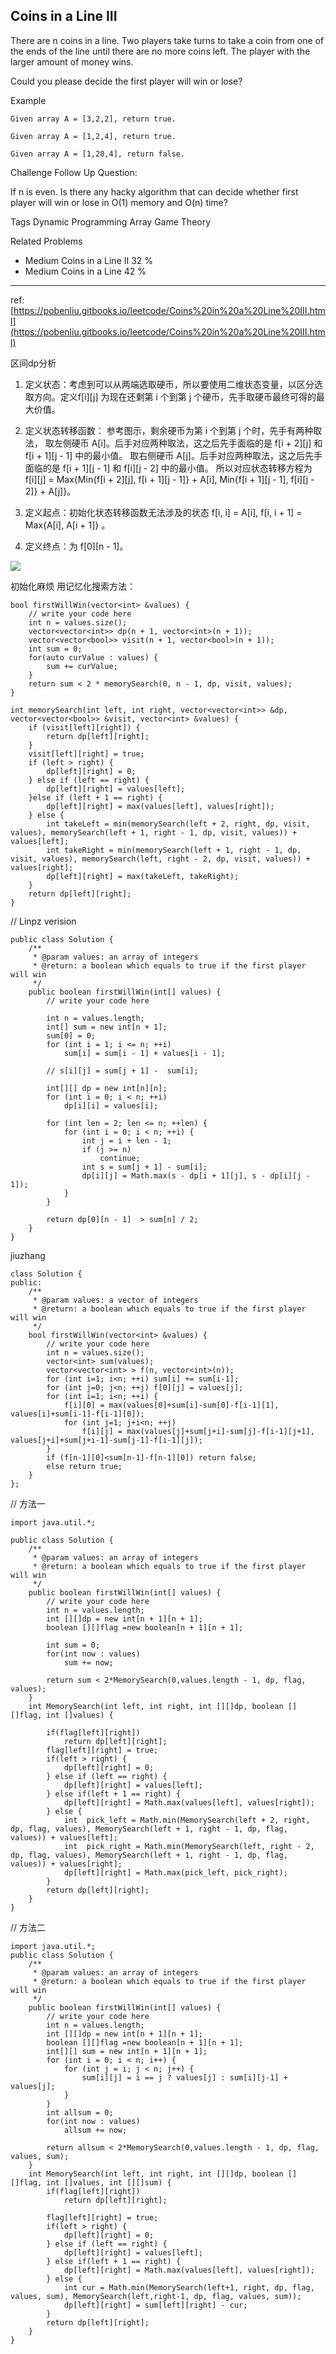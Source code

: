 ## Coins in a Line III ##

There are n coins in a line. Two players take turns to take a coin from one of the ends of the line until there are no more coins left. The player with the larger amount of money wins.

Could you please decide the first player will win or lose?

Example

	Given array A = [3,2,2], return true.
	
	Given array A = [1,2,4], return true.
	
	Given array A = [1,20,4], return false.

Challenge 
Follow Up Question:

If n is even. Is there any hacky algorithm that can decide whether first player will win or lose in O(1) memory and O(n) time?

Tags 
Dynamic Programming Array Game Theory

Related Problems 

- Medium Coins in a Line II 32 %
- Medium Coins in a Line 42 %

----------
ref: [https://pobenliu.gitbooks.io/leetcode/Coins%20in%20a%20Line%20III.html](https://pobenliu.gitbooks.io/leetcode/Coins%20in%20a%20Line%20III.html)

区间dp分析

1. 定义状态：考虑到可以从两端选取硬币，所以要使用二维状态变量，以区分选取方向。定义f[i][j] 为现在还剩第 i 个到第 j 个硬币，先手取硬币最终可得的最大价值。

2. 定义状态转移函数： 参考图示，剩余硬币为第 i 个到第 j 个时，先手有两种取法，
取左侧硬币 A[i]。后手对应两种取法，这之后先手面临的是 f[i + 2][j] 和 f[i + 1][j - 1] 中的最小值。
取右侧硬币 A[j]。后手对应两种取法，这之后先手面临的是 f[i + 1][j - 1] 和 f[i][j - 2] 中的最小值。
所以对应状态转移方程为 f[i][j] = Max{Min{f[i + 2][j], f[i + 1][j - 1]} + A[i], Min{f[i + 1][j - 1], f[i][j - 2]} + A[j]}。

3. 定义起点：初始化状态转移函数无法涉及的状态 f[i, i] = A[i], f[i, i + 1] = Max{A[i], A[i + 1]} 。

4. 定义终点：为 f[0][n - 1]。

![](http://ww2.sinaimg.cn/mw690/600e6311jw1f9cmxsxuklj20go0angmp.jpg)

初始化麻烦
用记忆化搜索方法： 

    bool firstWillWin(vector<int> &values) {
        // write your code here
        int n = values.size();
        vector<vector<int>> dp(n + 1, vector<int>(n + 1));
        vector<vector<bool>> visit(n + 1, vector<bool>(n + 1));
        int sum = 0;
        for(auto curValue : values) {
            sum += curValue;
        }
        return sum < 2 * memorySearch(0, n - 1, dp, visit, values);
    }
    
    int memorySearch(int left, int right, vector<vector<int>> &dp, vector<vector<bool>> &visit, vector<int> &values) {
        if (visit[left][right]) {
            return dp[left][right];
        }
        visit[left][right] = true;
        if (left > right) {
            dp[left][right] = 0;
        } else if (left == right) {
            dp[left][right] = values[left];
        }else if (left + 1 == right) {
            dp[left][right] = max(values[left], values[right]);
        } else {
            int takeLeft = min(memorySearch(left + 2, right, dp, visit, values), memorySearch(left + 1, right - 1, dp, visit, values)) + values[left];
            int takeRight = min(memorySearch(left + 1, right - 1, dp, visit, values), memorySearch(left, right - 2, dp, visit, values)) + values[right];
            dp[left][right] = max(takeLeft, takeRight);
        }
        return dp[left][right];
    }

// Linpz verision

	public class Solution {
	    /**
	     * @param values: an array of integers
	     * @return: a boolean which equals to true if the first player will win
	     */
	    public boolean firstWillWin(int[] values) {
	        // write your code here
	        
	        int n = values.length;
	        int[] sum = new int[n + 1];
	        sum[0] = 0;
	        for (int i = 1; i <= n; ++i)
	            sum[i] = sum[i - 1] + values[i - 1];
	            
	        // s[i][j] = sum[j + 1] -  sum[i];
	        
	        int[][] dp = new int[n][n];
	        for (int i = 0; i < n; ++i)
	            dp[i][i] = values[i];
	            
	        for (int len = 2; len <= n; ++len) {
	            for (int i = 0; i < n; ++i) {
	                int j = i + len - 1;
	                if (j >= n)
	                    continue;
	                int s = sum[j + 1] - sum[i];
	                dp[i][j] = Math.max(s - dp[i + 1][j], s - dp[i][j - 1]);
	            }
	        }
	        
	        return dp[0][n - 1]  > sum[n] / 2;
	    }
	}

jiuzhang

	class Solution {
	public:
	    /**
	     * @param values: a vector of integers
	     * @return: a boolean which equals to true if the first player will win
	     */
	    bool firstWillWin(vector<int> &values) {
	        // write your code here
	        int n = values.size();        
	        vector<int> sum(values);
	        vector<vector<int> > f(n, vector<int>(n));
	        for (int i=1; i<n; ++i) sum[i] += sum[i-1];
	        for (int j=0; j<n; ++j) f[0][j] = values[j];
	        for (int i=1; i<n; ++i) {
	            f[i][0] = max(values[0]+sum[i]-sum[0]-f[i-1][1], values[i]+sum[i-1]-f[i-1][0]); 
	            for (int j=1; j+i<n; ++j) 
	                f[i][j] = max(values[j]+sum[j+i]-sum[j]-f[i-1][j+1], values[j+i]+sum[j+i-1]-sum[j-1]-f[i-1][j]);
	        }
	        if (f[n-1][0]<sum[n-1]-f[n-1][0]) return false;
	        else return true;
	    }
	};



// 方法一

	import java.util.*;
	
	public class Solution {
	    /**
	     * @param values: an array of integers
	     * @return: a boolean which equals to true if the first player will win
	     */
	    public boolean firstWillWin(int[] values) {
	        // write your code here
	        int n = values.length;
	        int [][]dp = new int[n + 1][n + 1];
	        boolean [][]flag =new boolean[n + 1][n + 1];
	        
	        int sum = 0;
	        for(int now : values) 
	            sum += now;
	        
	        return sum < 2*MemorySearch(0,values.length - 1, dp, flag, values);
	    }
	    int MemorySearch(int left, int right, int [][]dp, boolean [][]flag, int []values) {
	        
	        if(flag[left][right])   
	            return dp[left][right];
	        flag[left][right] = true;
	        if(left > right) {
	            dp[left][right] = 0;
	        } else if (left == right) {
	            dp[left][right] = values[left];
	        } else if(left + 1 == right) {
	            dp[left][right] = Math.max(values[left], values[right]);
	        } else {
	            int  pick_left = Math.min(MemorySearch(left + 2, right, dp, flag, values), MemorySearch(left + 1, right - 1, dp, flag, values)) + values[left];
	            int  pick_right = Math.min(MemorySearch(left, right - 2, dp, flag, values), MemorySearch(left + 1, right - 1, dp, flag, values)) + values[right];
	            dp[left][right] = Math.max(pick_left, pick_right);    
	        }
	        return dp[left][right];   
	    }
	}

// 方法二

	import java.util.*;
	public class Solution {
	    /**
	     * @param values: an array of integers
	     * @return: a boolean which equals to true if the first player will win
	     */
	    public boolean firstWillWin(int[] values) {
	        // write your code here
	        int n = values.length;
	        int [][]dp = new int[n + 1][n + 1];
	        boolean [][]flag =new boolean[n + 1][n + 1];
	        int[][] sum = new int[n + 1][n + 1];
	        for (int i = 0; i < n; i++) {
	            for (int j = i; j < n; j++) {
	                sum[i][j] = i == j ? values[j] : sum[i][j-1] + values[j];
	            }
	        }
	        int allsum = 0;
	        for(int now : values) 
	            allsum += now;
	        
	        return allsum < 2*MemorySearch(0,values.length - 1, dp, flag, values, sum);
	    }
	    int MemorySearch(int left, int right, int [][]dp, boolean [][]flag, int []values, int [][]sum) {
	        if(flag[left][right])   
	            return dp[left][right];
	            
	        flag[left][right] = true;
	        if(left > right) {
	            dp[left][right] = 0;
	        } else if (left == right) {
	            dp[left][right] = values[left];
	        } else if(left + 1 == right) {
	            dp[left][right] = Math.max(values[left], values[right]);
	        } else {
	            int cur = Math.min(MemorySearch(left+1, right, dp, flag, values, sum), MemorySearch(left,right-1, dp, flag, values, sum));
	            dp[left][right] = sum[left][right] - cur;
	        }
	        return dp[left][right];   
	    }
	}